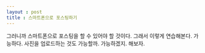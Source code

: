 ```yaml
---
layout : post
title : 스마트폰으로 포스팅하기
---
```


그러니까 스마트폰으로 포스팅을 할 수 있어야 할 것이다. 
그래서 이렇게 연습해본다. 가능하다. 사진을 업로드하는 것도 가능할까.
가능하겠지. 해보자.
